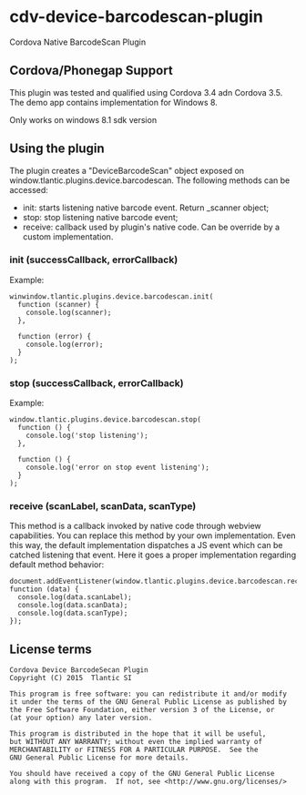 cdv-device-barcodescan-plugin
=================

Cordova Native BarcodeScan Plugin


## Cordova/Phonegap Support ##

This plugin was tested and qualified using Cordova 3.4 adn Cordova 3.5. The demo app contains implementation for  Windows 8.

Only works on windows 8.1 sdk version

## Using the plugin ##

The plugin creates a "DeviceBarcodeScan" object exposed on window.tlantic.plugins.device.barcodescan. The following methods can be accessed:

* init: starts listening native barcode event. Return _scanner object;
* stop: stop listening native barcode event;
* receive: callback used by plugin's native code. Can be override by a custom implementation.


### init (successCallback, errorCallback)

Example:

```
winwindow.tlantic.plugins.device.barcodescan.init(
  function (scanner) {
    console.log(scanner);  
  },

  function (error) {
    console.log(error);
  }
);
```

### stop (successCallback, errorCallback)

Example:

```
window.tlantic.plugins.device.barcodescan.stop(
  function () {
    console.log('stop listening');  
  },

  function () {
    console.log('error on stop event listening');
  }
);
```


### receive (scanLabel, scanData, scanType)

This method is a callback invoked by native code through webview capabilities. You can replace this method by your own implementation. Even this way, the default implementation dispatches a JS event which can be catched listening that event. Here it goes a proper implementation regarding default method behavior:

```
document.addEventListener(window.tlantic.plugins.device.barcodescan.receiveHookName, function (data) {
  console.log(data.scanLabel);
  console.log(data.scanData);
  console.log(data.scanType);
});
```

## License terms

    Cordova Device BarcodeSecan Plugin
    Copyright (C) 2015  Tlantic SI

    This program is free software: you can redistribute it and/or modify
    it under the terms of the GNU General Public License as published by
    the Free Software Foundation, either version 3 of the License, or
    (at your option) any later version.

    This program is distributed in the hope that it will be useful,
    but WITHOUT ANY WARRANTY; without even the implied warranty of
    MERCHANTABILITY or FITNESS FOR A PARTICULAR PURPOSE.  See the
    GNU General Public License for more details.

    You should have received a copy of the GNU General Public License
    along with this program.  If not, see <http://www.gnu.org/licenses/>
